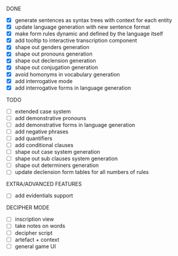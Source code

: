 DONE
* [x] generate sentences as syntax trees with context for each entity
* [x] update language generation with new sentence format
* [x] make form rules dynamic and defined by the language itself
* [x] add tooltip to interactive transcription component
* [x] shape out genders generation
* [x] shape out pronouns generation
* [x] shape out declension generation
* [x] shape out conjugation generation
* [x] avoid homonyms in vocabulary generation
* [x] add interrogative mode
* [x] add interrogative forms in language generation

TODO
* [ ] extended case system
* [ ] add demonstrative pronouns
* [ ] add demonstrative forms in language generation
* [ ] add negative phrases
* [ ] add quantifiers
* [ ] add conditional clauses
* [ ] shape out case system generation
* [ ] shape out sub clauses system generation
* [ ] shape out determiners generation
* [ ] update declension form tables for all numbers of rules

EXTRA/ADVANCED FEATURES
* [ ] add evidentials support

DECIPHER MODE
* [ ] inscription view
* [ ] take notes on words
* [ ] decipher script
* [ ] artefact + context
* [ ] general game UI
